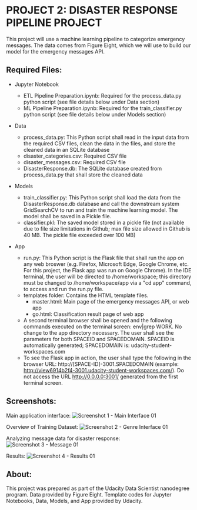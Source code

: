# PROJECT 2:  DISASTER RESPONSE PIPELINE PROJECT

This project will use a machine learning pipeline to categorize emergency messages.  The data comes from Figure Eight, which we will use to build our model for the emergency messages API.

## Required Files:

- Jupyter Notebook
  - ETL Pipeline Preparation.ipynb:  Required for the process_data.py python script (see file details below under Data section)
  - ML Pipeline Preparation.ipynb:  Required for the train_classifier.py python script (see file details below under Models section)

- Data
  - process_data.py:  This Python script shall read in the input data from the required CSV files, clean the data in the files, and store the cleaned data in an SQLite database
  - disaster_categories.csv:  Required CSV file
  - disaster_messages.csv:  Required CSV file
  - DisasterResponse.db:  The SQLite database created from process_data.py that shall store the cleaned data

- Models
  - train_classifier.py:  This Python script shall load the data from the DisasterResponse.db database and call the downstream system GridSearchCV to run and train the machine learning model.  The model shall be saved in a Pickle file.
  - classifier.pkl:  The saved model stored in a pickle file (not available due to file size limitations in Github; max file size allowed in Github is 40 MB.  The pickle file exceeded over 100 MB)

- App
  - run.py:  This Python script is the Flask file that shall run the app on any web broswer (e.g. Firefox, Microsoft Edge, Google Chrome, etc.  For this project, the Flask app was run on Google Chrome).  In the IDE terminal, the user will be directed to /home/workspace; this directory must be changed to /home/workspace/app via a "cd app" command, to access and run the run.py file.
  - templates folder:  Contains the HTML template files.
    - master.html:  Main page of the emergency messages API, or web app
    - go.html:  Classification result page of web app
  - A second terminal browser shall be opened and the following commands executed on the terminal screen:  env|grep WORK.  No change to the app directory necessary.  The user shall see the parameters for both SPACEID and SPACEDOMAIN.  SPACEID is automatically generated; SPACEDOMAIN is:  udacity-student-workspaces.com
  - To see the Flask app in action, the user shall type the following in the browser URL:  http://[SPACE-ID]-3001.SPACEDOMAIN (example:  http://view6914b2f4-3001.udacity-student-workspaces.com/).  Do not access the URL http://0.0.0.0:3001/ generated from the first terminal screen.


## Screenshots:

Main application interface:
![Screenshot 1 - Main Interface 01](https://user-images.githubusercontent.com/39567971/116820035-f4e77c00-ab40-11eb-864b-1fb1a2a6b351.png)

Overview of Training Dataset:
![Screenshot 2 - Genre Interface 01](https://user-images.githubusercontent.com/39567971/116820036-f4e77c00-ab40-11eb-9232-e340f3141fcd.png)

Analyzing message data for disaster response:
![Screenshot 3 - Message 01](https://user-images.githubusercontent.com/39567971/116820038-f4e77c00-ab40-11eb-88c3-11ab03f3432e.png)

Results:
![Screenshot 4 - Results 01](https://user-images.githubusercontent.com/39567971/116820039-f4e77c00-ab40-11eb-953a-d1204be62809.png)


## About:

This project was prepared as part of the Udacity Data Scientist nanodegree program.  Data provided by Figure Eight.  Template codes for Jupyter Notebooks, Data, Models, and App provided by Udacity.

